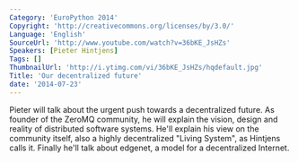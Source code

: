 ```yaml
---
Category: 'EuroPython 2014'
Copyright: 'http://creativecommons.org/licenses/by/3.0/'
Language: 'English'
SourceUrl: 'http://www.youtube.com/watch?v=36bKE_JsHZs'
Speakers: [Pieter Hintjens]
Tags: []
ThumbnailUrl: 'http://i.ytimg.com/vi/36bKE_JsHZs/hqdefault.jpg'
Title: 'Our decentralized future'
date: '2014-07-23'
---
```

Pieter will talk about the urgent push towards a decentralized future.  As founder of the ZeroMQ community, he will explain the vision, design and reality of distributed software systems. He'll explain his view on the community itself, also a highly decentralized "Living System", as Hintjens calls it. Finally he'll talk about edgenet, a model for a decentralized Internet.
